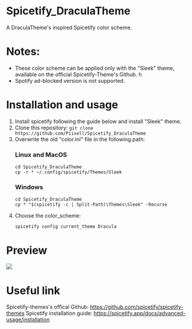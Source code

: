 # Spicetify_DraculaTheme
A DraculaTheme's inspired Spicetify color scheme.

# Notes:

-  These color scheme can be applied only with the "Sleek" theme, available on the official Spicetify-Theme's Github. h
-  Spotify ad-blocked version is not supported.

# Installation and usage

1. Install spicetify following the guide below and install "Sleek" theme.
2. Clone this repository:
```git clone https://github.com/Piixell/Spicetify_DraculaTheme```
3. Overwrite the old "color.ini" file in the following path:
   ### Linux and MacOS
   ```
   cd Spicetify_DraculaTheme
   cp -r * ~/.config/spicetify/Themes/Sleek
   ```
   ### Windows
   ```
   cd Spicetify_DraculaTheme
   cp * "$(spicetify -c | Split-Path)\Themes\Sleek" -Recurse
   ```
4. Choose the color_scheme:
   ```
   spicetify config current_theme Dracula
   ```
# Preview

![](https://i.ibb.co/XSZY0KK/Schermata-del-2022-09-01-01-27-05.png)

# Useful link

Spicetify-themes's offical Github: https://github.com/spicetify/spicetify-themes
Spicetify installation guide: https://spicetify.app/docs/advanced-usage/installation
